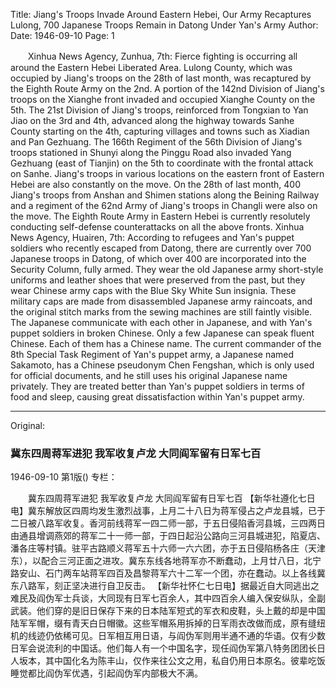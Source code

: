Title: Jiang's Troops Invade Around Eastern Hebei, Our Army Recaptures Lulong, 700 Japanese Troops Remain in Datong Under Yan's Army
Author:
Date: 1946-09-10
Page: 1

　　Xinhua News Agency, Zunhua, 7th: Fierce fighting is occurring all around the Eastern Hebei Liberated Area. Lulong County, which was occupied by Jiang's troops on the 28th of last month, was recaptured by the Eighth Route Army on the 2nd. A portion of the 142nd Division of Jiang's troops on the Xianghe front invaded and occupied Xianghe County on the 5th. The 21st Division of Jiang's troops, reinforced from Tongxian to Yan Jiao on the 3rd and 4th, advanced along the highway towards Sanhe County starting on the 4th, capturing villages and towns such as Xiadian and Pan Gezhuang. The 166th Regiment of the 56th Division of Jiang's troops stationed in Shunyi along the Pinggu Road also invaded Yang Gezhuang (east of Tianjin) on the 5th to coordinate with the frontal attack on Sanhe. Jiang's troops in various locations on the eastern front of Eastern Hebei are also constantly on the move. On the 28th of last month, 400 Jiang's troops from Anshan and Shimen stations along the Beining Railway and a regiment of the 62nd Army of Jiang's troops in Changli were also on the move. The Eighth Route Army in Eastern Hebei is currently resolutely conducting self-defense counterattacks on all the above fronts.
    Xinhua News Agency, Huairen, 7th: According to refugees and Yan's puppet soldiers who recently escaped from Datong, there are currently over 700 Japanese troops in Datong, of which over 400 are incorporated into the Security Column, fully armed. They wear the old Japanese army short-style uniforms and leather shoes that were preserved from the past, but they wear Chinese army caps with the Blue Sky White Sun insignia. These military caps are made from disassembled Japanese army raincoats, and the original stitch marks from the sewing machines are still faintly visible. The Japanese communicate with each other in Japanese, and with Yan's puppet soldiers in broken Chinese. Only a few Japanese can speak fluent Chinese. Each of them has a Chinese name. The current commander of the 8th Special Task Regiment of Yan's puppet army, a Japanese named Sakamoto, has a Chinese pseudonym Chen Fengshan, which is only used for official documents, and he still uses his original Japanese name privately. They are treated better than Yan's puppet soldiers in terms of food and sleep, causing great dissatisfaction within Yan's puppet army.



<hr /> 

Original: 


### 冀东四周蒋军进犯  我军收复卢龙  大同阎军留有日军七百

1946-09-10
第1版()
专栏：

　　冀东四周蒋军进犯
    我军收复卢龙
    大同阎军留有日军七百
    【新华社遵化七日电】冀东解放区四周均发生激烈战事，上月二十八日为蒋军侵占之卢龙县城，已于二日被八路军收复。香河前线蒋军一四二师一部，于五日侵陷香河县城，三四两日由通县增调燕郊的蒋军二十一师一部，于四日起沿公路向三河县城进犯，陷夏店、潘各庄等村镇。驻平古路顺义蒋军五十六师一六六团，亦于五日侵陷杨各庄（天津东），以配合三河正面之进攻。冀东东线各地蒋军亦不断蠢动，上月廿八日，北宁路安山、石门两车站蒋军四百及昌黎蒋军六十二军一个团，亦在蠢动。以上各线冀东八路军，刻正坚决进行自卫反击。
    【新华社怀仁七日电】据最近自大同逃出之难民及阎伪军士兵谈，大同现有日军七百余人，其中四百余人编入保安纵队，全副武装。他们穿的是旧日保存下来的日本陆军短式的军衣和皮鞋，头上戴的却是中国陆军军帽，缀有青天白日帽徽。这些军帽系用拆掉的日军雨衣改做而成，原有缝纽机的线迹仍依稀可见。日军相互用日语，与阎伪军则用半通不通的华语。仅有少数日军会说流利的中国话。他们每人有一个中国名字，现任阎伪军第八特务团团长日人坂本，其中国化名为陈丰山，仅作来往公文之用，私自仍用日本原名。彼辈吃饭睡觉都比阎伪军优遇，引起阎伪军内部极大不满。

